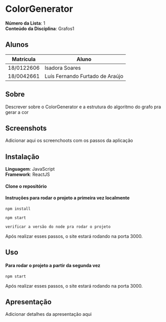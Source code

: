 # ColorGenerator

**Número da Lista**: 1<br>
**Conteúdo da Disciplina**: Grafos1<br>

## Alunos
|Matrícula | Aluno |
| -- | -- |
| 18/0122606  |  Isadora Soares |
| 18/0042661  |  Luís Fernando Furtado de Araújo |

## Sobre 
Descrever sobre o ColorGenerator e a estrutura do algoritmo do grafo pra gerar a cor

## Screenshots

Adicionar aqui os screenchoots com os passos da aplicação

## Instalação 
**Linguagem**: JavaScript<br>
**Framework**: ReactJS<br>

#### Clone o repositório

#### Instruções para rodar o projeto a primeira vez localmente

```npm install```

```npm start```

```verificar a versão do node pra rodar o projeto```


Após realizar esses passos, o site estará rodando na porta 3000.

## Uso 
 
#### Para rodar o projeto a partir da segunda vez

```npm start```

Após realizar esses passos, o site estará rodando na porta 3000.

## Apresentação 

Adicionar detalhes da apresentação aqui

